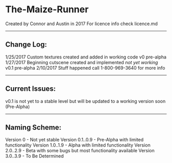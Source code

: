 # The-Maize-Runner
Created by Connor and Austin in 2017
For licence info check licence.md







--------------------------------
   Change Log:
--------------------------------
  1/25/2017 Custom textures created and added in working code
            v0 pre-alpha
  1/27/2017 Beginning cutscene created and implemented
              *not yet working*
            v0.1 pre-alpha
  2/10/2017 Stuff happened call 1-800-969-3640 for more info
  
--------------------------------
   Current Issues:
--------------------------------              
  v0.1 is not yet to a stable level but will be updated to a working version soon
       (Pre-Alpha)
















--------------------------------
   Naming Scheme:
-------------------------------- 
  Version 0            - Not yet stable
  Version 0.1..0.9     - Pre-Alpha with limited functionality
  Version 1.0..1.9     - Alpha with limited functionality
  Version 2.0..2.9     - Beta with some bugs but most functionality available
  Version 3.0..3.9     - To Be Determined
